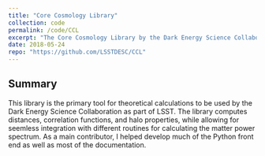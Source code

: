```yaml
---
title: "Core Cosmology Library"
collection: code
permalink: /code/CCL
excerpt: "The Core Cosmology Library by the Dark Energy Science Collaboration."
date: 2018-05-24
repo: "https://github.com/LSSTDESC/CCL"
---
```

## Summary
This library is the primary tool for theoretical calculations to be used by the Dark Energy Science Collaboration as part of LSST. The library computes distances, correlation functions, and halo properties, while allowing for seemless integration with different routines for calculating the matter power spectrum. As a main contributor, I helped develop much of the Python front end as well as most of the documentation.